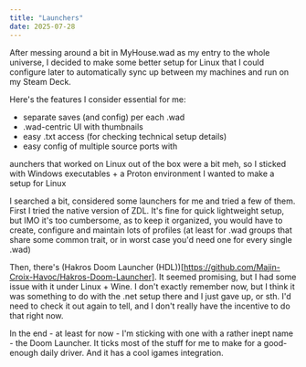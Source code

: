 ```yaml
---
title: "Launchers"
date: 2025-07-28
---
```


After messing around a bit in MyHouse.wad as my entry to the whole universe,
I decided to make some better setup for Linux that I could configure later
to automatically sync up between my machines and run on my Steam Deck.

Here's the features I consider essential for me:
- separate saves (and config) per each .wad
- .wad-centric UI with thumbnails
- easy .txt access (for checking technical setup details)
- easy config of multiple source ports with

aunchers that worked on Linux out of the box were a bit meh,
so I sticked with Windows executables + a Proton environment
I wanted to make a setup for Linux

I searched a bit, considered some launchers for me and tried a few of them.
First I tried the native version of ZDL. It's fine for quick lightweight
setup, but IMO it's too cumbersome, as to keep it organized,
you would have to create, configure and maintain lots of profiles
(at least for .wad groups that share some common trait, or
in worst case you'd need one for every single .wad)

Then, there's
(Hakros Doom Launcher (HDL))[https://github.com/Majin-Croix-Havoc/Hakros-Doom-Launcher].
It seemed promising,
but I had some issue with it under Linux + Wine. I don't exactly
remember now, but I think it was something to do with the .net
setup there and I just gave up, or sth. I'd need to check it
out again to tell, and I don't really have the incentive to do
that right now.

In the end - at least for now - I'm sticking with one
with a rather inept name - the Doom Launcher.
It ticks most of the stuff for me to make for
a good-enough daily driver. And it has a cool
igames integration.

